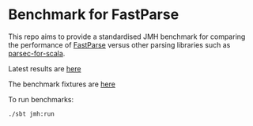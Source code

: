 # Benchmark for FastParse

This repo aims to provide a standardised JMH benchmark for comparing the performance
of [FastParse](https://github.com/lihaoyi/fastparse) versus other parsing 
libraries such as [parsec-for-scala](https://bitbucket.org/J_mie6/parsec-for-scala).

Latest results are [here](results/data.pdf)

The benchmark fixtures are [here](src/main/scala/net/kurobako/fastparsebench/Fixtures.scala)

To run benchmarks:

    ./sbt jmh:run